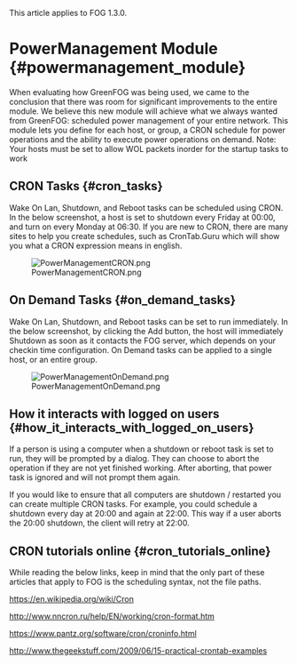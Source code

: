 This article applies to FOG 1.3.0.

# PowerManagement Module {#powermanagement_module}

When evaluating how GreenFOG was being used, we came to the conclusion
that there was room for significant improvements to the entire module.
We believe this new module will achieve what we always wanted from
GreenFOG: scheduled power management of your entire network. This module
lets you define for each host, or group, a CRON schedule for power
operations and the ability to execute power operations on demand. Note:
Your hosts must be set to allow WOL packets inorder for the startup
tasks to work

## CRON Tasks {#cron_tasks}

Wake On Lan, Shutdown, and Reboot tasks can be scheduled using CRON. In
the below screenshot, a host is set to shutdown every Friday at 00:00,
and turn on every Monday at 06:30. If you are new to CRON, there are
many sites to help you create schedules, such as CronTab.Guru which will
show you what a CRON expression means in english.

<figure>
<img src="PowerManagementCRON.png" title="PowerManagementCRON.png" />
<figcaption>PowerManagementCRON.png</figcaption>
</figure>

## On Demand Tasks {#on_demand_tasks}

Wake On Lan, Shutdown, and Reboot tasks can be set to run immediately.
In the below screenshot, by clicking the Add button, the host will
immediately Shutdown as soon as it contacts the FOG server, which
depends on your checkin time configuration. On Demand tasks can be
applied to a single host, or an entire group.

<figure>
<img src="PowerManagementOnDemand.png"
title="PowerManagementOnDemand.png" />
<figcaption>PowerManagementOnDemand.png</figcaption>
</figure>

## How it interacts with logged on users {#how_it_interacts_with_logged_on_users}

If a person is using a computer when a shutdown or reboot task is set to
run, they will be prompted by a dialog. They can choose to abort the
operation if they are not yet finished working. After aborting, that
power task is ignored and will not prompt them again.

If you would like to ensure that all computers are shutdown / restarted
you can create multiple CRON tasks. For example, you could schedule a
shutdown every day at 20:00 and again at 22:00. This way if a user
aborts the 20:00 shutdown, the client will retry at 22:00.

## CRON tutorials online {#cron_tutorials_online}

While reading the below links, keep in mind that the only part of these
articles that apply to FOG is the scheduling syntax, not the file paths.

[<https://en.wikipedia.org/wiki/Cron>](https://en.wikipedia.org/wiki/Cron)

[<http://www.nncron.ru/help/EN/working/cron-format.htm>](http://www.nncron.ru/help/EN/working/cron-format.htm)

[<https://www.pantz.org/software/cron/croninfo.html>](https://www.pantz.org/software/cron/croninfo.html)

[<http://www.thegeekstuff.com/2009/06/15-practical-crontab-examples>](http://www.thegeekstuff.com/2009/06/15-practical-crontab-examples)
